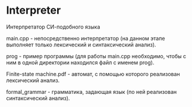 # Interpreter

Интерпретатор СИ-подобного языка

main.cpp  - непосредственно интерпретатор (на данном этапе выполняет только лексический и синтаксический анализ).

prog - пример программы (для работы main.cpp необходимо, чтобы с ним в одной директории находился файл с именем prog).

Finite-state machine.pdf - автомат, с помощью которого реализован лексический анализ.

formal_grammar - грамматика, задающая язык (по ней реализован синтаксический анализ).

